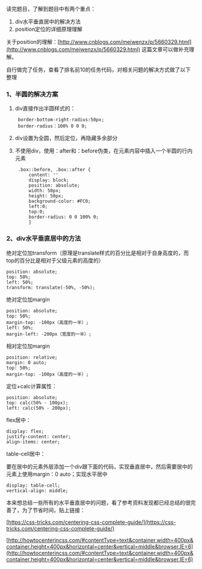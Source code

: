 读完题目，了解到题目中有两个重点：

1. div水平垂直居中的解决方法
1. position定位的详细原理理解

关于position的理解：[http://www.cnblogs.com/meiwenzx/p/5660329.html](http://www.cnblogs.com/meiwenzx/p/5660329.html)
这篇文章可以做补充理解。


自行做完了任务，查看了排名前10的任务代码，对相关问题的解决方式做了以下整理

### 1、半圆的解决方案 ###


1. div直接作出半圆样式的： 
  
        border-bottom-right-radius:50px;
    	border-radius：100% 0 0 0;

2. div设置为全圆，然后定位，再隐藏多余部分
3. 不使用div，使用：after和：before伪类，在元素内容中插入一个半圆的行内元素

        .box::before, .box::after {
	   		content: ''
			display: block;
			position: absolute;
			width: 50px;
			height: 50px;
			background-color: #FC0;
			left:0;
			top:0;
			border-radius: 0 0 100% 0;
    		}
    


### 2、div水平垂直居中的方法 ###
  
绝对定位加transform（原理是translate样式的百分比是相对于自身高度的，而top的百分比是相对于父级元素的高度的）

	position: absolute;
    top: 50%;
    left: 50%;
    transform: translate(-50%, -50%);

绝对定位加margin

    position: absolute;
    top: 50%;
    margin-top: -100px（高度的一半）;
    left: 50%;
    margin-left: -200px（宽度的一半）; 

相对定位加margin
    
    position: relative;
    margin: 0 auto;
    top: 50%;
    margin-top: -100px（高度的一半）;

定位+calc计算属性：

    position: absolute;
    top: calc(50% - 100px);
    left: calc(50% - 200px);

flex居中：

    display: flex;
    justify-content: center;
    align-items: center;

table-cell居中：

要在居中的元素外层添加一个div跟下面的代码，实现垂直居中，然后需要居中的元素上使用margin：0 auto；实现水平居中

    display: table-cell;
    vertical-align: middle;


本来想总结一些所有的水平垂直居中的问题，看了参考资料发现都已经总结的很完善了，为了节省时间，贴上链接：

[https://css-tricks.com/centering-css-complete-guide/](https://css-tricks.com/centering-css-complete-guide/)

[http://howtocenterincss.com/#contentType=text&container.width=400px&container.height=400px&horizontal=center&vertical=middle&browser.IE=6](http://howtocenterincss.com/#contentType=text&container.width=400px&container.height=400px&horizontal=center&vertical=middle&browser.IE=6)
